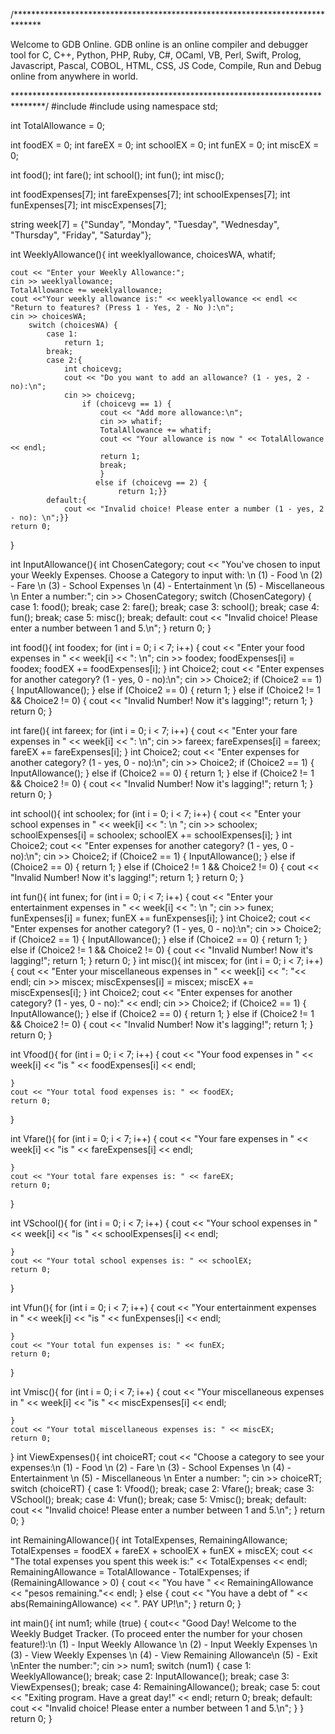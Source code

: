 /******************************************************************************

Welcome to GDB Online.
  GDB online is an online compiler and debugger tool for C, C++, Python, PHP, Ruby,
  C#, OCaml, VB, Perl, Swift, Prolog, Javascript, Pascal, COBOL, HTML, CSS, JS
  Code, Compile, Run and Debug online from anywhere in world.

*******************************************************************************/
#include <iostream>
#include <string>
using namespace std;

int TotalAllowance = 0;

int foodEX = 0;
int fareEX = 0;
int schoolEX = 0;
int funEX = 0;
int miscEX = 0;

int food();
int fare();
int school();
int fun();
int misc();

int foodExpenses[7];
int fareExpenses[7];
int schoolExpenses[7];
int funExpenses[7];
int miscExpenses[7];

string week[7] = {"Sunday", "Monday", "Tuesday", "Wednesday", "Thursday", "Friday", "Saturday"};

int WeeklyAllowance(){
	int weeklyallowance, choicesWA, whatif;

	cout << "Enter your Weekly Allowance:";
	cin >> weeklyallowance;
	TotalAllowance += weeklyallowance;
	cout <<"Your weekly allowance is:" << weeklyallowance << endl << "Return to features? (Press 1 - Yes, 2 - No ):\n";
	cin >> choicesWA;
        switch (choicesWA) {
            case 1: 
                return 1;
            break;
            case 2:{
                int choicevg;
		        cout << "Do you want to add an allowance? (1 - yes, 2 - no):\n";
		        cin >> choicevg;
		            if (choicevg == 1) {
			            cout << "Add more allowance:\n";
			            cin >> whatif;
			            TotalAllowance += whatif;
			            cout << "Your allowance is now " << TotalAllowance << endl;
			            return 1;
			            break;
		                }
		               else if (choicevg == 2) {
    			            return 1;}}
            default:{
		        cout << "Invalid choice! Please enter a number (1 - yes, 2 - no): \n";}}
    return 0;
}
		        

int InputAllowance(){
	int ChosenCategory;
	cout << "You've chosen to input your Weekly Expenses. Choose a Category to input with: \n (1) - Food \n (2) - Fare \n (3) - School Expenses \n (4) - Entertainment \n (5) - Miscellaneous \n Enter a number:";
	cin >> ChosenCategory;
	switch (ChosenCategory) {
	case 1:
		food();
		break;
	case 2:
		fare();
		break;
	case 3:
		school();
		break;
	case 4:
		fun();
		break;
	case 5:
		misc();
		break;
	default:
		cout << "Invalid choice! Please enter a number between 1 and 5.\n";
	}
	return 0;
}

int food(){
	int foodex;
	for (int i = 0; i < 7; i++) {
		cout << "Enter your food expenses in " << week[i] << ":  \n";
		cin >> foodex;
		foodExpenses[i] = foodex;
		foodEX += foodExpenses[i];
	}
	int Choice2;
	cout << "Enter expenses for another category? (1 - yes, 0 - no):\n";
	cin >> Choice2;
	if (Choice2 == 1) {
		InputAllowance();
	}
	else if (Choice2 == 0) {
		return 1;
	}
	else if (Choice2 != 1 && Choice2 != 0) {
		cout << "Invalid Number! Now it's lagging!";
		return 1;
	}
	return 0;
}

int fare(){
	int fareex;
	for (int i = 0; i < 7; i++) {
		cout << "Enter your fare expenses in " << week[i] << ":  \n";
		cin >> fareex;
		fareExpenses[i] = fareex;
		fareEX += fareExpenses[i];
	}
	int Choice2;
	cout << "Enter expenses for another category? (1 - yes, 0 - no):\n";
	cin >> Choice2;
	if (Choice2 == 1) {
		InputAllowance();
	}
	else if (Choice2 == 0) {
		return 1;
	}
	else if (Choice2 != 1 && Choice2 != 0) {
		cout << "Invalid Number! Now it's lagging!";
		return 1;
	}
	return 0;
}

int school(){
	int schoolex;
	for (int i = 0; i < 7; i++) {
		cout << "Enter your school expenses in " << week[i] << ": \n ";
		cin >> schoolex;
		schoolExpenses[i] = schoolex;
		schoolEX += schoolExpenses[i];
	}
	int Choice2;
	cout << "Enter expenses for another category? (1 - yes, 0 - no):\n";
	cin >> Choice2;
	if (Choice2 == 1) {
		InputAllowance();
	}
	else if (Choice2 == 0) {
		return 1;
	}
	else if (Choice2 != 1 && Choice2 != 0) {
		cout << "Invalid Number! Now it's lagging!";
		return 1;
	}
	return 0;
}

int fun(){
	int funex;
	for (int i = 0; i < 7; i++) {
		cout << "Enter your entertainment expenses in " << week[i] << ": \n ";
		cin >> funex;
		funExpenses[i] = funex;
		funEX += funExpenses[i];
	}
	int Choice2;
	cout << "Enter expenses for another category? (1 - yes, 0 - no):\n";
	cin >> Choice2;
	if (Choice2 == 1) {
		InputAllowance();
	}
	else if (Choice2 == 0) {
		return 1;
	}
	else if (Choice2 != 1 && Choice2 != 0) {
		cout << "Invalid Number! Now it's lagging!";
		return 1;
	}
	return 0;
}
int misc(){
	int miscex;
	for (int i = 0; i < 7; i++) {
		cout << "Enter your miscellaneous expenses in " << week[i] << ":  "<< endl;
		cin >> miscex;
		miscExpenses[i] = miscex;
		miscEX += miscExpenses[i];
	}
	int Choice2;
	cout << "Enter expenses for another category? (1 - yes, 0 - no):" << endl;
	cin >> Choice2;
	if (Choice2 == 1) {
		InputAllowance();
	}
	else if (Choice2 == 0) {
		return 1;
	}
	else if (Choice2 != 1 && Choice2 != 0) {
		cout << "Invalid Number! Now it's lagging!";
		return 1;
	}
	return 0;
}


int Vfood(){
	for (int i = 0; i < 7; i++) {
		cout << "Your food expenses in " << week[i] << "is " << foodExpenses[i] << endl;

	}
	cout << "Your total food expenses is: " << foodEX;
	return 0;
}

int Vfare(){
	for (int i = 0; i < 7; i++) {
		cout << "Your fare expenses in " << week[i] << "is " << fareExpenses[i] << endl;

	}
	cout << "Your total fare expenses is: " << fareEX;
	return 0;
}

int VSchool(){
	for (int i = 0; i < 7; i++) {
		cout << "Your school expenses in " << week[i] << "is " << schoolExpenses[i] << endl;

	}
	cout << "Your total school expenses is: " << schoolEX;
	return 0;
}

int Vfun(){
	for (int i = 0; i < 7; i++) {
		cout << "Your entertainment expenses in " << week[i] << "is " << funExpenses[i] << endl;

	}
	cout << "Your total fun expenses is: " << funEX;
	return 0;
}

int Vmisc(){
	for (int i = 0; i < 7; i++) {
		cout << "Your miscellaneous expenses in " << week[i] << "is " << miscExpenses[i] << endl;

	}
	cout << "Your total miscellaneous expenses is: " << miscEX;
	return 0;
}
int ViewExpenses(){
	int choiceRT;
	cout << "Choose a category to see your expenses:\n (1) - Food \n (2) - Fare \n (3) - School Expenses \n (4) - Entertainment \n (5) - Miscellaneous \n Enter a number: ";
	cin >> choiceRT;
	switch (choiceRT) {
	case 1:
		Vfood();
		break;
	case 2:
		Vfare();
		break;
	case 3:
		VSchool();
		break;
	case 4:
		Vfun();
		break;
	case 5:
		Vmisc();
		break;
	default:
		cout << "Invalid choice! Please enter a number between 1 and 5.\n";
	}
	return 0;
}

int RemainingAllowance(){
	int TotalExpenses, RemainingAllowance;
	TotalExpenses = foodEX + fareEX + schoolEX + funEX + miscEX;
	cout << "The total expenses you spent this week is:" << TotalExpenses << endl;
	RemainingAllowance = TotalAllowance - TotalExpenses;
	if (RemainingAllowance > 0) {
		cout << "You have " << RemainingAllowance << "pesos remaining."<< endl;
	}
	else {
		cout << "You have a debt of " << abs(RemainingAllowance) << ". PAY UP!\n";
	}
	return 0;
}


int main(){
	int num1;
	while (true) {
		cout<< "Good Day! Welcome to the Weekly Budget Tracker. (To proceed enter the number for your chosen feature!):\n (1) - Input Weekly Allowance \n (2) - Input Weekly Expenses \n (3) - View Weekly Expenses \n (4) - View Remaining Allowance\n (5) - Exit \nEnter the number:";
		cin >> num1;
		switch (num1) {
		case 1:
			WeeklyAllowance();
			break;
		case 2:
			InputAllowance();
			break;
		case 3:
			ViewExpenses();
			break;
		case 4:
			RemainingAllowance();
			break;
		case 5:
			cout << "Exiting program. Have a great day!" << endl;
			return 0;
			break;
		default:
		    cout << "Invalid choice! Please enter a number between 1 and 5.\n";
		}
	}
	return 0;
}
